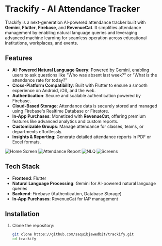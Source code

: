 # Trackify - AI Attendance Tracker  

Trackify is a next-generation AI-powered attendance tracker built with **Gemini**, **Flutter**, **Firebase**, and **RevenueCat**. It simplifies attendance management by enabling natural language queries and leveraging advanced machine learning for seamless operation across educational institutions, workplaces, and events.  

## Features  

- **AI-Powered Natural Language Query**: Powered by Gemini, enabling users to ask questions like "Who was absent last week?" or "What is the attendance rate for today?"  
- **Cross-Platform Compatibility**: Built with Flutter to ensure a smooth experience on Android, iOS, and the web.  
- **Authentication**: Secure and scalable authentication powered by Firebase.  
- **Cloud-Based Storage**: Attendance data is securely stored and managed using Firebase's Realtime Database or Firestore.  
- **In-App Purchases**: Monetized with **RevenueCat**, offering premium features like advanced analytics and custom reports.  
- **Customizable Groups**: Manage attendance for classes, teams, or departments effortlessly.  
- **Insights & Reporting**: Generate detailed attendance reports in PDF or Excel formats.

![Home Screen](assets/1.png)
![Attendance Report](assets/2.png)
![NLQ](assets/3.png)
![Screens](assets/4.png)

## Tech Stack  

- **Frontend**: Flutter  
- **Natural Language Processing**: Gemini for AI-powered natural language queries  
- **Backend**: Firebase (Authentication, Database Storage)  
- **In-App Purchases**: RevenueCat for IAP management  

## Installation  

1. Clone the repository:  
   ```bash  
   git clone https://github.com/saquibjawedbit/trackify.git  
   cd trackify  
